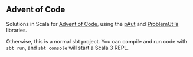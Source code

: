 ## Advent of Code

Solutions in Scala for [Advent of Code](https://adventofcode.com), using the [pAut](https://github.com/DagHemberg/pAut.g8) and [ProblemUtils](https://github.com/DagHemberg/ProblemUtils) libraries.

Otherwise, this is a normal sbt project. You can compile and run code with `sbt run`, and `sbt console` will start a Scala 3 REPL.
